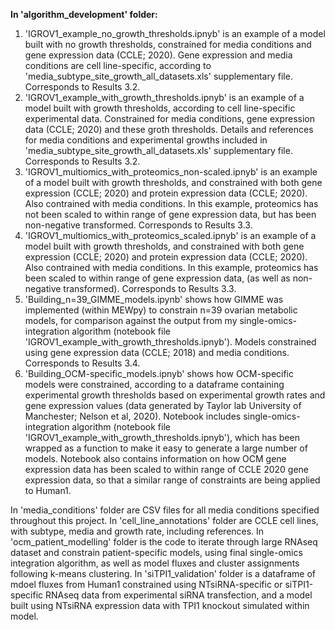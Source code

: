 **In 'algorithm_development' folder:**
  1. 'IGROV1_example_no_growth_thresholds.ipnyb' is an example of a model built with no growth thresholds, constrained for media conditions and gene expression data (CCLE; 2020). Gene expression and media conditions are cell line-specific, according to 'media_subtype_site_growth_all_datasets.xls' supplementary file. Corresponds to Results 3.2.
  2. 'IGROV1_example_with_growth_thresholds.ipnyb' is an example of a model built with growth thresholds, according to cell line-specific experimental data. Constrained for media conditions, gene expression data (CCLE; 2020) and these groth thresholds. Details and references for media conditions and experimental growths included in 'media_subtype_site_growth_all_datasets.xls' supplementary file. Corresponds to Results 3.2.
  3. 'IGROV1_multiomics_with_proteomics_non-scaled.ipnyb' is an example of a model built with growth thresholds, and constrained with both gene expression (CCLE; 2020) and protein expression data (CCLE; 2020). Also contrained with media conditions. In this example, proteomics has not been scaled to within range of gene expression data, but has been non-negative transformed. Corresponds to Results 3.3. 
  4. 'IGROV1_multiomics_with_proteomics_scaled.ipnyb' is an example of a model built with growth thresholds, and constrained with both gene expression (CCLE; 2020) and protein expression data (CCLE; 2020). Also contrained with media conditions. In this example, proteomics has been scaled to within range of gene expression data, (as well as non-negative transformed). Corresponds to Results 3.3. 
  5. 'Building_n=39_GIMME_models.ipynb' shows how GIMME was implemented (within MEWpy) to constrain n=39 ovarian metabolic models, for comparison against the output from my single-omics-integration algorithm (notebook file 'IGROV1_example_with_growth_thresholds.ipnyb'). Models constrained using gene expression data (CCLE; 2018) and media conditions. Corresponds to Results 3.4.
  6. 'Building_OCM-specific_models.ipnyb' shows how OCM-specific models were constrained, according to a dataframe containing experimental growth thresholds based on experimental growth rates and gene expression values (data generated by Taylor lab University of Manchester; Nelson et al, 2020). Notebook includes single-omics-integration algorithm (notebook file 'IGROV1_example_with_growth_thresholds.ipnyb'), which has been wrapped as a function to make it easy to generate a large number of models. Notebook also contains information on how OCM gene expression data has been scaled to within range of CCLE 2020 gene expression data, so that a similar range of constraints are being applied to Human1.

In 'media_conditions' folder are CSV files for all media conditions specified throughout this project.
In 'cell_line_annotations' folder are CCLE cell lines, with subtype, media and growth rate, including references.
In 'ocm_patient_modelling' folder is the code to iterate through large RNAseq dataset and constrain patient-specific models, using final single-omics integration algorithm, as well as model fluxes and cluster assignments following k-means clustering.
In 'siTPI1_validation' folder is a dataframe of mdoel fluxes from Human1 constrained using NTsiRNA-specific or siTPI1-specific RNAseq data from experimental siRNA transfection, and a model built using NTsiRNA expression data with TPI1 knockout simulated within model.
